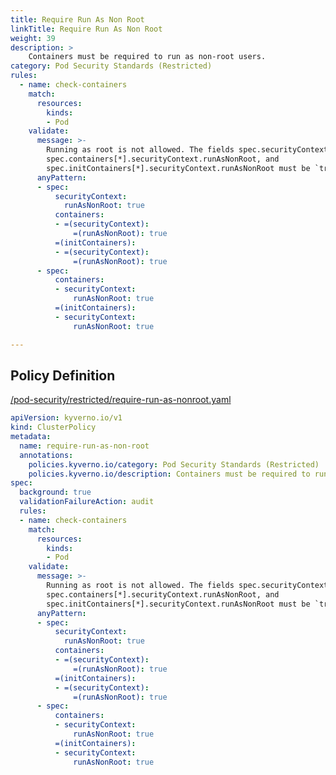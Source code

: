 ```yaml
---
title: Require Run As Non Root
linkTitle: Require Run As Non Root
weight: 39
description: >
    Containers must be required to run as non-root users.
category: Pod Security Standards (Restricted)
rules:
  - name: check-containers
    match:
      resources:
        kinds:
        - Pod
    validate:
      message: >-
        Running as root is not allowed. The fields spec.securityContext.runAsNonRoot,
        spec.containers[*].securityContext.runAsNonRoot, and
        spec.initContainers[*].securityContext.runAsNonRoot must be `true`.
      anyPattern:
      - spec:
          securityContext:
            runAsNonRoot: true
          containers:
          - =(securityContext):
              =(runAsNonRoot): true
          =(initContainers):
          - =(securityContext):
              =(runAsNonRoot): true              
      - spec:
          containers:
          - securityContext:
              runAsNonRoot: true
          =(initContainers):
          - securityContext:
              runAsNonRoot: true         

---
```


## Policy Definition
<a href="https://github.com/kyverno/policies/raw/main//pod-security/restricted/require-run-as-nonroot.yaml" target="-blank">/pod-security/restricted/require-run-as-nonroot.yaml</a>

```yaml
apiVersion: kyverno.io/v1
kind: ClusterPolicy
metadata:
  name: require-run-as-non-root
  annotations:
    policies.kyverno.io/category: Pod Security Standards (Restricted)
    policies.kyverno.io/description: Containers must be required to run as non-root users.
spec:
  background: true
  validationFailureAction: audit
  rules:
  - name: check-containers
    match:
      resources:
        kinds:
        - Pod
    validate:
      message: >-
        Running as root is not allowed. The fields spec.securityContext.runAsNonRoot,
        spec.containers[*].securityContext.runAsNonRoot, and
        spec.initContainers[*].securityContext.runAsNonRoot must be `true`.
      anyPattern:
      - spec:
          securityContext:
            runAsNonRoot: true
          containers:
          - =(securityContext):
              =(runAsNonRoot): true
          =(initContainers):
          - =(securityContext):
              =(runAsNonRoot): true              
      - spec:
          containers:
          - securityContext:
              runAsNonRoot: true
          =(initContainers):
          - securityContext:
              runAsNonRoot: true         

```
